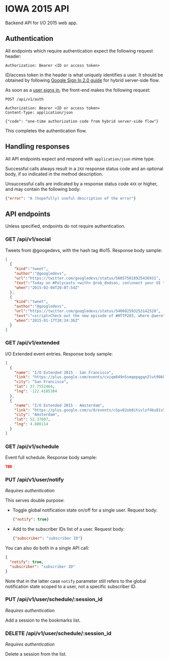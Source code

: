 # IOWA 2015 API

Backend API for I/O 2015 web app.


## Authentication

All endpoints which require authentication expect the following request header:

```
Authorization: Bearer <ID or access token>
```

ID/access token in the header is what uniquely identifies a user.
It should be obtained by following [Google Sign In 2.0 guide][signin-guide]
for hybrid server-side flow.

As soon as a [user signs in][sign-in-the-user], the front-end makes the following request:

```
POST /api/v1/auth

Authorization: Bearer <ID or access token>
Content-Type: application/json

{"code": "one-time authorization code from hybrid server-side flow"}
```

This completes the authentication flow.


## Handling responses

All API endpoints expect and respond with `application/json` mime type.

Successful calls always result in a `2XX` response status code and an optional body,
if so indicated in the method description.

Unsuccessful calls are indicated by a response status code `4XX` or higher,
and may contain the following body:

```json
{"error": "A (hopefully) useful description of the error"}
```


## API endpoints

Unless specified, endpoints do not require authentication.


### GET /api/v1/social

Tweets from @googedevs, with the hash tag #io15. Response body sample:

```json
[
  {
    "kind":"tweet",
    "author":"@googledevs",
    "url":"https://twitter.com/googledevs/status/560575018925436931",
    "text":"Today on #Polycasts <with> @rob_dodson, con\nnect your UI to data...\nautomagically! https://t.co/0z0gUsWB2G",
    "when":"2015-02-04T20:07:54Z"
  },
  {
    "kind":"tweet",
    "author":"@googledevs",
    "url":"https://twitter.com/googledevs/status/540602593253142528",
    "text":"<script>Check out the new episode of #HTTP203, where @aerotwist & @jaffathecake talk about the horrors of font downloading. http://example.com",
    "when":"2015-01-17T20:24:36Z"
  }
]
```


### GET /api/v1/extended

I/O Extended event entries. Response body sample:

```json
[
  {
    "name": "I/O Extended 2015 - San Francisco",
    "link": "https://plus.google.com/events/cviqm849n5smqepqgqn2lut99bk",
    "city": "San Francisco",
    "lat": 37.7552464,
    "lng": -122.4185384
  },
  {
    "name": "I/O Extended 2015 - Amsterdam",
    "link": "https://plus.google.com/u/0/events/c5pv82ob8ihivlof4bu81s5f64c?e=-RedirectToSandbox",
    "city": "Amsterdam",
    "lat": 52.37607,
    "lng": 4.886114
  }
]

```


### GET /api/v1/schedule

Event full schedule. Response body sample:

```json
TBD
```


### PUT /api/v1/user/notify

*Requires authentication*

This serves double purpose:

* Toggle global notification state on/off for a single user.
  Request body:

  ```json
  {"notify": true}
  ```

* Add to the subscriber IDs list of a user.
  Request body:

  ```json
  {"subscriber": "subscriber ID"}
  ```

You can also do both in a single API call:

```json
{
  "notify": true,
  "subscriber": "subscriber ID"
}
```

Note that in the latter case `notify` parameter still refers to
the global notification state scoped to a user, not a specific subscriber ID.


### PUT /api/v1/user/schedule/:session_id

*Requires authentication*

Add a session to the bookmarks list.


### DELETE /api/v1/user/schedule/:session_id

*Requires authentication*

Delete a session from the list.


[signin-guide]: https://developers.google.com/identity/sign-in/web/server-side-flow
[sign-in-the-user]: https://developers.google.com/identity/sign-in/web/server-side-flow#step_5_sign_in_the_user
